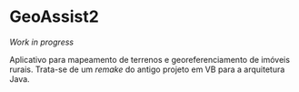 GeoAssist2
==========

*Work in progress*

Aplicativo para mapeamento de terrenos e georeferenciamento de imóveis rurais. 
Trata-se de um *remake* do antigo projeto em VB para a arquitetura Java. 
